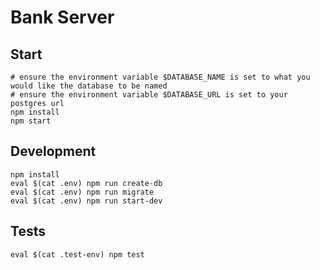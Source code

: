 # Bank Server

## Start
```
# ensure the environment variable $DATABASE_NAME is set to what you would like the database to be named
# ensure the environment variable $DATABASE_URL is set to your postgres url
npm install
npm start
```

## Development
```
npm install
eval $(cat .env) npm run create-db
eval $(cat .env) npm run migrate
eval $(cat .env) npm run start-dev
```

## Tests
```
eval $(cat .test-env) npm test
```
